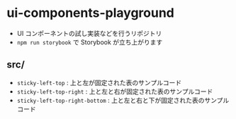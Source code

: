 # ui-components-playground

- UI コンポーネントの試し実装などを行うリポジトリ
- `npm run storybook` で Storybook が立ち上がります

## src/

- `sticky-left-top` : 上と左が固定された表のサンプルコード
- `sticky-left-top-right` : 上と左と右が固定された表のサンプルコード
- `sticky-left-top-right-bottom` : 上と左と右と下が固定された表のサンプルコード
